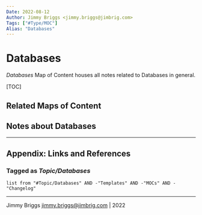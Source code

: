 ```yaml
---
Date: 2022-08-12
Author: Jimmy Briggs <jimmy.briggs@jimbrig.com>
Tags: ["#Type/MOC"]
Alias: "Databases"
---
```


# Databases

*Databases* Map of Content houses all notes related to Databases in general.

[TOC]

## Related Maps of Content

## Notes about Databases

***

## Appendix: Links and References

### Tagged as *Topic/Databases*

```dataview
list from "#Topic/Databases" AND -"Templates" AND -"MOCs" AND -"Changelog"
```

***

Jimmy Briggs <jimmy.briggs@jimbrig.com> | 2022




